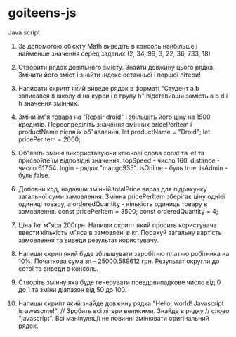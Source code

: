 # goiteens-js
Java script

1. За допомогою об’єкту Math виведіть в консоль найбільше і найменше значення серед заданих (2, 34, 99, 3, 22, 36, 733, 18)

2. Створити рядок довільного змісту. Знайти довжину цього рядка. 
Змінити його зміст і знайти індекс останньої і першої літери!

3. Написати скрипт який виведе рядок в форматі
"Студент a b записався в школу d на курси i в групу h"
підставивши замість a b d i h значення змінних.

4. Зміни ім"я товара на "Repair droid" і збільшіть його ціну
на 1500 кредитів. Переопреділіть значення змінних pricePerItem і productName
після їх об"явлення.
let productName = "Droid";
let pricePerItem = 2000;

5. Об"явіть змінні використавуючи ключові слова const та let та присвойте
їм відповідні значення.
topSpeed - число 160.
distance - число 617.54.
login - рядок "mango935".
isOnline - буль true.
isAdmin - буль false.

6. Доповни код, надавши змінній totalPrice вираз для підрахунку загальної суми 
замовлення. Змінна pricePerItem зберігає ціну однієї одиниці товару, 
а orderedQuantity - кількість одиниць товару в замовлення.
const pricePerItem = 3500;
const orderedQuantity = 4;

7. Ціна 1кг м"яса 200грн. Напиши скрипт який просить користувача ввести кількість м"яса в замовлені в кг. 
Порахуй загальну вартість замовлення та виведи результат користувачу.

8. Напиши скрип який буде збільшувати заробітню платню робітника на 10%. Початкова сума зп - 25000.589612 грн. Результат округли до сотої та виведи в консоль.

9. Створіть змінну яка буде генерувати псевдовипадкове число від 0 до 1 та зміни діапазон від 50 до 100.

10. Напиши скрипт який знайде довжину рядка "Hello, world! Javascript is awesome!". 
    // Зробить всі літери великими. Знайде в рядку
    // слово "javascript". Всі маніпуляції не повинні змінювати оригінальний рядок.